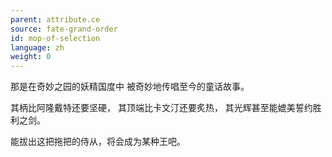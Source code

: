 ```yaml
---
parent: attribute.ce
source: fate-grand-order
id: mop-of-selection
language: zh
weight: 0
---
```


那是在奇妙之园的妖精国度中
被奇妙地传唱至今的童话故事。

其柄比阿隆戴特还要坚硬，
其顶端比卡文汀还要炙热，
其光辉甚至能媲美誓约胜利之剑。

能拔出这把拖把的侍从，将会成为某种王吧。
